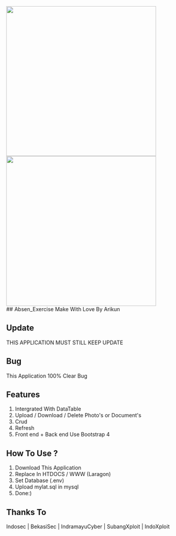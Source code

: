 <div class="row">
    <div class="col-md-4">
<img src="https://res.cloudinary.com/dtfbvvkyp/image/upload/v1566331377/laravel-logolockup-cmyk-red.svg" width="400">
    </div>
    <div class="col-md-4">
    <img src="https://scontent-lhr3-1.cdninstagram.com/v/t51.2885-15/e35/66805534_146103893240988_6865631396583561710_n.jpg?_nc_ht=scontent-lhr3-1.cdninstagram.com&se=7&oh=b95924752492f46a8c83374d20ec6f2a&oe=5DF484B5&ig_cache_key=MjA4ODUzMzE1MTA0MjM2OTU1NQ%3D%3D.2" width="400">
    </div>
</div>
## Absen_Exercise
Make With Love By Arikun

## Update
THIS APPLICATION MUST STILL KEEP UPDATE

## Bug

This Application 100% Clear Bug

## Features

1. Intergrated With DataTable
2. Upload / Download / Delete Photo's or Document's
3. Crud 
4. Refresh 
5. Front end + Back end Use Bootstrap 4


## How To Use ?

1. Download This Application
2. Replace In HTDOCS / WWW (Laragon)
3. Set Database (.env)
4. Upload mylat.sql in mysql
5. Done:)

## Thanks To

Indosec | 
BekasiSec | 
IndramayuCyber | 
SubangXploit | 
IndoXploit
